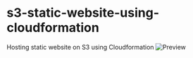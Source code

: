 # s3-static-website-using-cloudformation
Hosting static website on S3 using Cloudformation
![Preview](https://raw.githubusercontent.com/piyushkashyap2001/aws_static_website_using_cloudformation/master/architecture.png)

